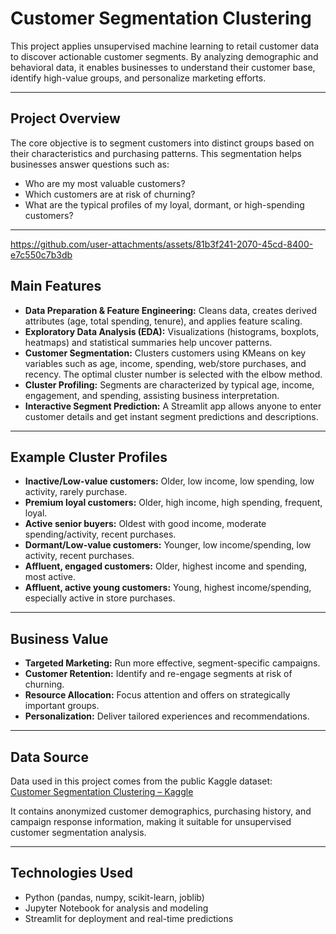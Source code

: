 # Customer Segmentation Clustering

This project applies unsupervised machine learning to retail customer data to discover actionable customer segments. By analyzing demographic and behavioral data, it enables businesses to understand their customer base, identify high-value groups, and personalize marketing efforts.

---

## Project Overview

The core objective is to segment customers into distinct groups based on their characteristics and purchasing patterns. This segmentation helps businesses answer questions such as:
- Who are my most valuable customers?
- Which customers are at risk of churning?
- What are the typical profiles of my loyal, dormant, or high-spending customers?

---


https://github.com/user-attachments/assets/81b3f241-2070-45cd-8400-e7c550c7b3db


## Main Features

- **Data Preparation & Feature Engineering:** Cleans data, creates derived attributes (age, total spending, tenure), and applies feature scaling.
- **Exploratory Data Analysis (EDA):** Visualizations (histograms, boxplots, heatmaps) and statistical summaries help uncover patterns.
- **Customer Segmentation:** Clusters customers using KMeans on key variables such as age, income, spending, web/store purchases, and recency. The optimal cluster number is selected with the elbow method.
- **Cluster Profiling:** Segments are characterized by typical age, income, engagement, and spending, assisting business interpretation.
- **Interactive Segment Prediction:** A Streamlit app allows anyone to enter customer details and get instant segment predictions and descriptions.

---

## Example Cluster Profiles

- **Inactive/Low-value customers:** Older, low income, low spending, low activity, rarely purchase.
- **Premium loyal customers:** Older, high income, high spending, frequent, loyal.
- **Active senior buyers:** Oldest with good income, moderate spending/activity, recent purchases.
- **Dormant/Low-value customers:** Younger, low income/spending, low activity, recent purchases.
- **Affluent, engaged customers:** Older, highest income and spending, most active.
- **Affluent, active young customers:** Young, highest income/spending, especially active in store purchases.

---

## Business Value

- **Targeted Marketing:** Run more effective, segment-specific campaigns.
- **Customer Retention:** Identify and re-engage segments at risk of churning.
- **Resource Allocation:** Focus attention and offers on strategically important groups.
- **Personalization:** Deliver tailored experiences and recommendations.

---

## Data Source

Data used in this project comes from the public Kaggle dataset:  
[Customer Segmentation Clustering – Kaggle](https://www.kaggle.com/datasets/vishakhdapat/customer-segmentation-clustering)

It contains anonymized customer demographics, purchasing history, and campaign response information, making it suitable for unsupervised customer segmentation analysis.

---

## Technologies Used

- Python (pandas, numpy, scikit-learn, joblib)
- Jupyter Notebook for analysis and modeling
- Streamlit for deployment and real-time predictions
